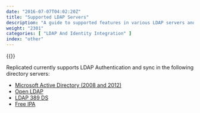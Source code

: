 ```yaml
---
date: "2016-07-07T04:02:20Z"
title: "Supported LDAP Servers"
description: "A guide to supported features in various LDAP servers and Replicated"
weight: "2301"
categories: [ "LDAP And Identity Integration" ]
index: "other"
---
```


{{<legacynotice>}}

Replicated currently supports LDAP Authentication and sync in the following directory servers:

- [Microsoft Active Directory (2008 and 2012)](https://microsoft.com)
- [Open LDAP](http://www.openldap.org/)
- [LDAP 389 DS](http://directory.fedoraproject.org/)
- [Free IPA](https://www.freeipa.org/page/Main_Page)

